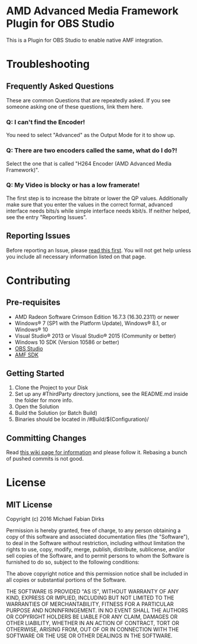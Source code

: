 # AMD Advanced Media Framework Plugin for OBS Studio
This is a Plugin for OBS Studio to enable native AMF integration.

# Troubleshooting

## Frequently Asked Questions
These are common Questions that are repeatedly asked. If you see someone asking one of these questions, link them here.

### Q: I can't find the Encoder!
You need to select "Advanced" as the Output Mode for it to show up.

### Q: There are two encoders called the same, what do I do?!
Select the one that is called "H264 Encoder (AMD Advanced Media Framework)".

### Q: My Video is blocky or has a low framerate!
The first step is to increase the bitrate or lower the QP values. Additionally make sure that you enter the values in the correct format, advanced interface needs bits/s while simple interface needs kbit/s. If neither helped, see the entry "Reporting Issues".

## Reporting Issues

Before reporting an Issue, please [read this first](https://github.com/Xaymar/OBS-AMD-Media-Framework/wiki/Reporting-Issues).
You will not get help unless you include all necessary information listed on that page.

# Contributing

## Pre-requisites
* AMD Radeon Software Crimson Edition 16.7.3 (16.30.2311) or newer
* Windows® 7 (SP1 with the Platform Update), Windows® 8.1, or Windows® 10
* Visual Studio® 2013 or Visual Studio® 2015 (Community or better)
* Windows 10 SDK (Version 10586 or better)
* [OBS Studio](https://github.com/jp9000/obs-studio)
* [AMF SDK](https://github.com/GPUOpen-LibrariesAndSDKs/AMF)

## Getting Started
1. Clone the Project to your Disk
2. Set up any #ThirdParty directory junctions, see the README.md inside the folder for more info.
3. Open the Solution
4. Build the Solution (or Batch Build)
5. Binaries should be located in /#Build/$(Configuration)/

## Committing Changes

Read [this wiki page for information](https://github.com/Xaymar/OBS-AMD-Advanced-Media-Framework/wiki/Contributing) and please follow it. Rebasing a bunch of pushed commits is not good.

# License

## MIT License

Copyright (c) 2016 Michael Fabian Dirks

Permission is hereby granted, free of charge, to any person obtaining a copy
of this software and associated documentation files (the "Software"), to deal
in the Software without restriction, including without limitation the rights
to use, copy, modify, merge, publish, distribute, sublicense, and/or sell
copies of the Software, and to permit persons to whom the Software is
furnished to do so, subject to the following conditions:

The above copyright notice and this permission notice shall be included in all
copies or substantial portions of the Software.

THE SOFTWARE IS PROVIDED "AS IS", WITHOUT WARRANTY OF ANY KIND, EXPRESS OR
IMPLIED, INCLUDING BUT NOT LIMITED TO THE WARRANTIES OF MERCHANTABILITY,
FITNESS FOR A PARTICULAR PURPOSE AND NONINFRINGEMENT. IN NO EVENT SHALL THE
AUTHORS OR COPYRIGHT HOLDERS BE LIABLE FOR ANY CLAIM, DAMAGES OR OTHER
LIABILITY, WHETHER IN AN ACTION OF CONTRACT, TORT OR OTHERWISE, ARISING FROM,
OUT OF OR IN CONNECTION WITH THE SOFTWARE OR THE USE OR OTHER DEALINGS IN THE
SOFTWARE.